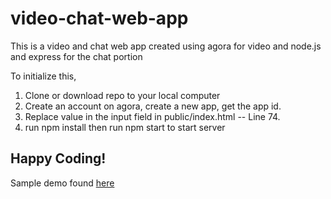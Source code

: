 # video-chat-web-app
This is a video and chat web app created using agora for video and node.js and express for the chat portion

To initialize this, 
1. Clone or download repo to your local computer
1. Create an account on agora, create a new app, get the app id.
2. Replace value in the input field in public/index.html -- Line 74.  
2. run npm install then run npm start to start server


## Happy Coding!


Sample demo found  <a href="https://evening-fjord-93840.herokuapp.com/index.html" target="_blank">here</a>
